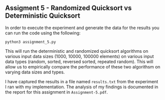 ## Assigment 5 - Randomized Quicksort vs Deterministic Quicksort

In order to execute the experiment and generate the data for the results you can run the code using the following:

```
python3 assignment_5.py
```

This will run the deterministic and randomized quicksort algorithms on various input data sizes (1000, 10000, 100000 elements) on various input data types (random, sorted, reversed sorted, repeated random). This will allow us to empirically compare the performance of these two algorithsm on varying data sizes and types.

I have captured the results in a file named `results.txt` from the experiment I ran with my implementation. The analysis of my findings is documented in the report for this assignment in `Assignment-5.pdf`.